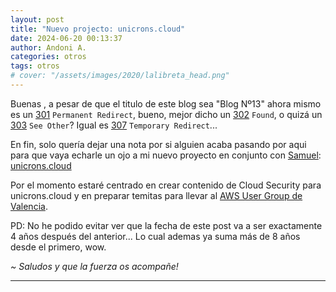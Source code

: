 ```yaml
---
layout: post
title: "Nuevo projecto: unicrons.cloud"
date: 2024-06-20 00:13:37
author: Andoni A.
categories: otros
tags: otros
# cover: "/assets/images/2020/lalibreta_head.png"
---
```


Buenas <i class="fa fa-hand-spock-o" aria-hidden="true"></i>, a pesar de que el titulo de este blog sea "Blog Nº13" ahora mismo es un [301](https://developer.mozilla.org/en-US/docs/Web/HTTP/Status/301) `Permanent Redirect`, bueno, mejor dicho un [302](https://developer.mozilla.org/en-US/docs/Web/HTTP/Status/302) `Found`, o quizá un [303](https://developer.mozilla.org/en-US/docs/Web/HTTP/Status/303) `See Other`? Igual es [307](https://developer.mozilla.org/en-US/docs/Web/HTTP/Status/307) `Temporary Redirect`...

En fin, solo quería dejar una nota por si alguien acaba pasando por aqui para que vaya echarle un ojo a mi nuevo proyecto en conjunto con [Samuel](https://x.com/sbldevnet): [unicrons.cloud](https://unicrons.cloud/es/)

Por el momento estaré centrado en crear contenido de Cloud Security para unicrons.cloud y en preparar temitas para llevar al [AWS User Group de Valencia](https://www.meetup.com/aws-valencia/).

PD: No he podido evitar ver que la fecha de este post va a ser exactamente 4 años después del anterior... Lo cual ademas ya suma más de 8 años desde el primero, wow.

*~ Saludos y que la fuerza os acompañe!* <i class="fa fa-ra"></i>

----
